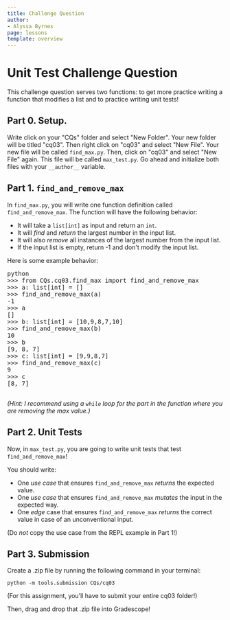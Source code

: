 ```yaml
---
title: Challenge Question 
author:
- Alyssa Byrnes
page: lessons
template: overview
---
```


# Unit Test Challenge Question

This challenge question serves two functions: to get more practice writing a function that modifies a list and to practice writing unit tests!

## Part 0. Setup.

Write click on your "CQs" folder and select "New Folder". Your new folder will be titled "cq03". Then right click on "cq03" and select "New File". Your new file will be called `find_max.py`. Then, click on "cq03" and select "New File" again. This file will be called `max_test.py`. Go ahead and initialize both files with your `__author__` variable.

## Part 1. `find_and_remove_max`

In `find_max.py`, you will write one function definition called `find_and_remove_max`. The function will have the following behavior:

- It will take a `list[int]` as input and return an `int`.
- It will *find* and *return* the largest number in the input list.
- It will also *remove* all instances of the largest number from the input list.
- If the input list is empty, return -1 and don't modify the input list.

Here is some example behavior: 

<pre>
<div class="terminal">python
>>> from CQs.cq03.find_max import find_and_remove_max
>>> a: list[int] = []
>>> find_and_remove_max(a)
-1
>>> a
[]
>>> b: list[int] = [10,9,8,7,10]
>>> find_and_remove_max(b)
10
>>> b
[9, 8, 7]
>>> c: list[int] = [9,9,8,7]
>>> find_and_remove_max(c)
9
>>> c
[8, 7]
</div>
</pre>

*(Hint: I recommend using a `while` loop for the part in the function where you are removing the max value.)*



## Part 2. Unit Tests

Now, in `max_test.py`, you are going to write unit tests that test `find_and_remove_max`!

You should write: 

- One *use case* that ensures `find_and_remove_max` *returns* the expected value.
- One *use case* that ensures `find_and_remove_max` *mutates* the input in the expected way.
- One *edge* case that ensures `find_and_remove_max` *returns* the correct value in case of an unconventional input.

(Do *not* copy the use case from the REPL example in Part 1!)

## Part 3. Submission

Create a .zip file by running the following command in your terminal:

```python -m tools.submission CQs/cq03```

(For this assignment, you'll have to submit your entire cq03 folder!)

Then, drag and drop that .zip file into Gradescope!